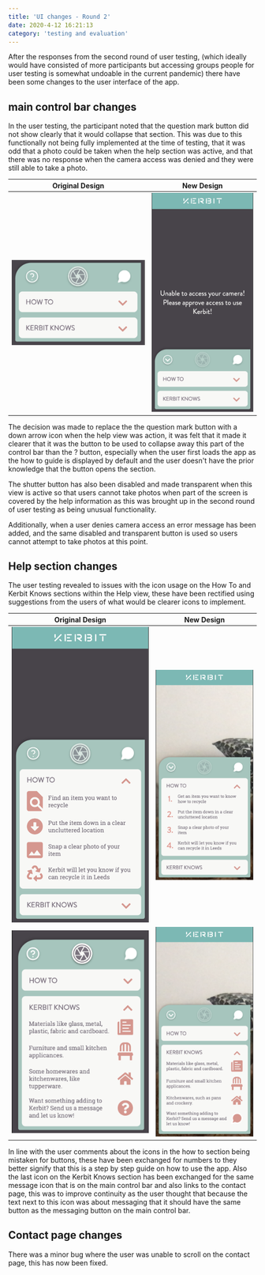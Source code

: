 ```yaml
---
title: 'UI changes - Round 2'
date: 2020-4-12 16:21:13
category: 'testing and evaluation'
---
```


After the responses from the second round of user testing, (which ideally would have consisted of more participants but accessing groups people for user testing is somewhat undoable in the current pandemic) there have been some changes to the user interface of the app.

## main control bar changes

In the user testing, the participant noted that the question mark button did not show clearly that it would collapse that section. This was due to this functionally not being fully implemented at the time of testing, that it was odd that a photo could be taken when the help section was active, and that there was no response when the camera access was denied and they were still able to take a photo.

| Original Design                                          | New Design                                     |
| -------------------------------------------------------- | ---------------------------------------------- |
| ![Original control bar](../images/ui-help-small-old.png) | ![Original control bar](../images/ui-help.png) |

The decision was made to replace the the question mark button with a down arrow icon when the help view was action, it was felt that it made it clearer that it was the button to be used to collapse away this part of the control bar than the ? button, especially when the user first loads the app as the how to guide is displayed by default and the user doesn't have the prior knowledge that the button opens the section.

The shutter button has also been disabled and made transparent when this view is active so that users cannot take photos when part of the screen is covered by the help information as this was brought up in the second round of user testing as being unusual functionality.

Additionally, when a user denies camera access an error message has been added, and the same disabled and transparent button is used so users cannot attempt to take photos at this point.

## Help section changes

The user testing revealed to issues with the icon usage on the How To and Kerbit Knows sections within the Help view, these have been rectified using suggestions from the users of what would be clearer icons to implement.

| Original Design                                    | New Design                                        |
| -------------------------------------------------- | ------------------------------------------------- |
| ![Original control bar](../images/ui-help-old.png) | ![Original control bar](../images/help-num.png)   |
| ![Original control bar](../images/help-new.png)    | ![Original control bar](../images/knows-mess.png) |

In line with the user comments about the icons in the how to section being mistaken for buttons, these have been exchanged for numbers to they better signify that this is a step by step guide on how to use the app. Also the last icon on the Kerbit Knows section has been exchanged for the same message icon that is on the main control bar and also links to the contact page, this was to improve continuity as the user thought that because the text next to this icon was about messaging that it should have the same button as the messaging button on the main control bar.

## Contact page changes

There was a minor bug where the user was unable to scroll on the contact page, this has now been fixed.
